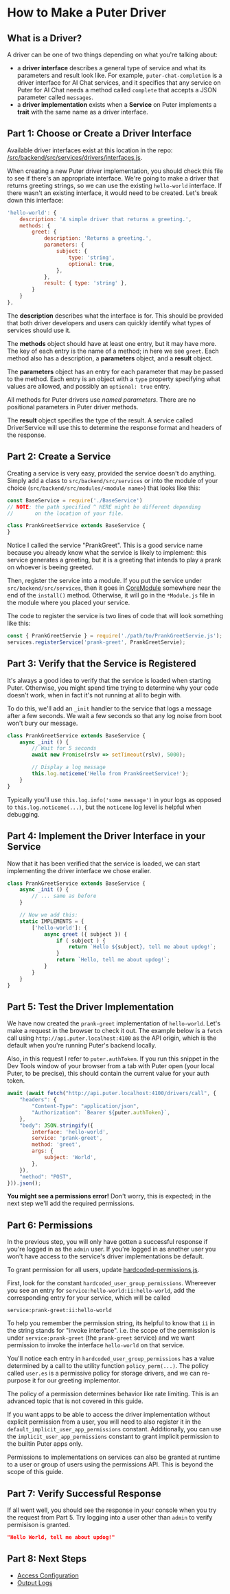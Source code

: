 # How to Make a Puter Driver

## What is a Driver?

A driver can be one of two things depending on what you're
talking about:
- a **driver interface** describes a general type of service
  and what its parameters and result look like.
  For example, `puter-chat-completion` is a driver interface
  for AI Chat services, and it specifies that any service
  on Puter for AI Chat needs a method called `complete` that
  accepts a JSON parameter called `messages`.
- a **driver implementation** exists when a **Service** on
  Puter implements a **trait** with the same name as a
  driver interface.

## Part 1: Choose or Create a Driver Interface

Available driver interfaces exist at this location in the repo:
[/src/backend/src/services/drivers/interfaces.js](../src/services/drivers/interfaces.js).

When creating a new Puter driver implementation, you should check
this file to see if there's an appropriate interface. We're going
to make a driver that returns greeting strings, so we can use the
existing `hello-world` interface. If there wasn't an existing
interface, it would need to be created. Let's break down this
interface:

```javascript
'hello-world': {
    description: 'A simple driver that returns a greeting.',
    methods: {
        greet: {
            description: 'Returns a greeting.',
            parameters: {
                subject: {
                    type: 'string',
                    optional: true,
                },
            },
            result: { type: 'string' },
        }
    }
},
```

The **description** describes what the interface is for. This
should be provided that both driver developers and users can
quickly identify what types of services should use it.

The **methods** object should have at least one entry, but it
may have more. The key of each entry is the name of a method;
in here we see `greet`. Each method also has a description,
a **parameters** object, and a **result** object.

The **parameters** object has an entry for each parameter that
may be passed to the method. Each entry is an object with a
`type` property specifying what values are allowed, and possibly
an `optional: true` entry.

All methods for Puter drivers use _named parameters_. There are no
positional parameters in Puter driver methods.

The **result** object specifies the type of the result. A service
called DriverService will use this to determine the response format
and headers of the response.

## Part 2: Create a Service

Creating a service is very easy, provided the service doesn't do
anything. Simply add a class to `src/backend/src/services` or into
the module of your choice (`src/backend/src/modules/<module name>`)
that looks like this:

```javascript
const BaseService = require('./BaseService')
// NOTE: the path specified ^ HERE might be different depending
//       on the location of your file.

class PrankGreetService extends BaseService {
}
```

Notice I called the service "PrankGreet". This is a good service
name because you already know what the service is likely to
implement: this service generates a greeting, but it is a greeting
that intends to play a prank on whoever is beeing greeted.

Then, register the service into a module. If you put the service
under `src/backend/src/services`, then it goes in
[CoreModule](..//src/CoreModule.js) somewhere near the end of
the `install()` method. Otherwise, it will go in the `*Module.js`
file in the module where you placed your service.

The code to register the service is two lines of code that will
look something like this:

```javascript
const { PrankGreetServie } = require('./path/to/PrankGreetServie.js');
services.registerService('prank-greet', PrankGreetServie);
```

## Part 3: Verify that the Service is Registered

It's always a good idea to verify that the service is loaded
when starting Puter. Otherwise, you might spend time trying to
determine why your code doesn't work, when in fact it's not
running at all to begin with.

To do this, we'll add an `_init` handler to the service that
logs a message after a few seconds. We wait a few seconds so that
any log noise from boot won't bury our message.

```javascript
class PrankGreetService extends BaseService {
    async _init () {
        // Wait for 5 seconds
        await new Promise(rslv => setTimeout(rslv), 5000);

        // Display a log message
        this.log.noticeme('Hello from PrankGreetService!');
    }
}
```

Typically you'll use `this.log.info('some message')` in your logs
as opposed to `this.log.noticeme(...)`, but the `noticeme` log
level is helpful when debugging.

## Part 4: Implement the Driver Interface in your Service

Now that it has been verified that the service is loaded, we can
start implementing the driver interface we chose eralier.

```javascript
class PrankGreetService extends BaseService {
    async _init () {
        // ... same as before
    }

    // Now we add this:
    static IMPLEMENTS = {
        ['hello-world']: {
            async greet ({ subject }) {
                if ( subject ) {
                    return `Hello ${subject}, tell me about updog!`;
                }
                return `Hello, tell me about updog!`;
            }
        }
    }
}
```

## Part 5: Test the Driver Implementation

We have now created the `prank-greet` implementation of `hello-world`.
Let's make a request in the browser to check it out. The example below
is a `fetch` call using `http://api.puter.localhost:4100` as the API
origin, which is the default when you're running Puter's backend locally.

Also, in this request I refer to `puter.authToken`. If you run this
snippet in the Dev Tools window of your browser from a tab with Puter
open (your local Puter, to be precise), this should contain the current
value for your auth token.

```javascript
await (await fetch("http://api.puter.localhost:4100/drivers/call", {
    "headers": {
        "Content-Type": "application/json",
        "Authorization": `Bearer ${puter.authToken}`,
    },
    "body": JSON.stringify({
        interface: 'hello-world',
        service: 'prank-greet',
        method: 'greet',
        args: {
            subject: 'World',
        },
    }),
    "method": "POST",
})).json();
```

**You might see a permissions error!** Don't worry, this is expected;
in the next step we'll add the required permissions.

## Part 6: Permissions

In the previous step, you will only have gotten a successful response
if you're logged in as the `admin` user. If you're logged in as another
user you won't have access to the service's driver implementations be
default.

To grant permission for all users, update
[hardcoded-permissions.js](../src/data/hardcoded-permissions.js).

First, look for the constant `hardcoded_user_group_permissions`.
Whereever you see an entry for `service:hello-world:ii:hello-world`, add
the corresponding entry for your service, which will be called
```
service:prank-greet:ii:hello-world
```

To help you remember the permission string, its helpful to know that
`ii` in the string stands for "invoke interface". i.e. the scope of the
permission is under `service:prank-greet` (the `prank-greet` service)
and we want permission to invoke the interface `hello-world` on that
service.

You'll notice each entry in `hardcoded_user_group_permissions` has a value
determined by a call to the utility function `policy_perm(...)`. The policy
called `user.es` is a permissive policy for storage drivers, and we can
re-purpose it for our greeting implementor.

The policy of a permission determines behavior like rate limiting. This is
an advanced topic that is not covered in this guide.

If you want apps to be able to access the driver implementation without
explicit permission from a user, you will need to also register it in the
`default_implicit_user_app_permissions` constant. Additionally, you can
use the `implicit_user_app_permissions` constant to grant implicit
permission to the builtin Puter apps only.

Permissions to implementations on services can also be granted at runtime
to a user or group of users using the permissions API. This is beyond the
scope of this guide.

## Part 7: Verify Successful Response

If all went well, you should see the response in your console when you
try the request from Part 5. Try logging into a user other than `admin`
to verify permisison is granted.

```json
"Hello World, tell me about updog!"
```

## Part 8: Next Steps

- [Access Configuration](./services/config.md)
- [Output Logs](./services/log.md)
